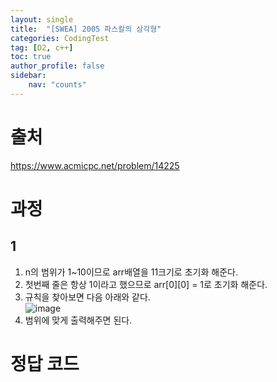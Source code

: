 ```yaml
---
layout: single
title:  "[SWEA] 2005 파스칼의 삼각형"
categories: CodingTest
tag: [D2, c++]
toc: true
author_profile: false
sidebar:
    nav: "counts"
---
```


# 출처
<https://www.acmicpc.net/problem/14225>


  
# 과정
## 1
1. n의 범위가 1~10이므로 arr배열을 11크기로 초기화 해준다.
2. 첫번째 줄은 항상 1이라고 했으므로 arr[0][0] = 1로 초기화 해준다.
3. 규칙을 찾아보면 다음 아래와 같다.  
![image](https://github.com/kghees/Coding-Test/assets/92205960/11e4568d-8820-4538-b8a5-10efe1c79e0e)
4. 범위에 맞게 출력해주면 된다.
  



# 정답 코드
<script src="https://gist.github.com/kghees/02d99f4fd12476df1894554fe472915e.js"></script>
  




